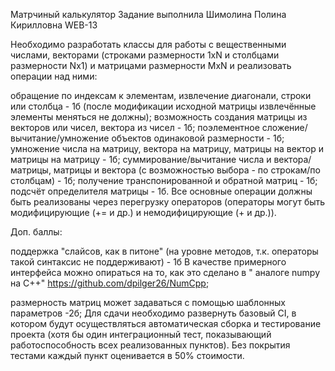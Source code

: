 Матрчиный калькулятор
Задание выполнила Шимолина Полина Кирилловна WEB-13

Необходимо разработать классы для работы с вещественными числами, векторами (строками размерности 1xN и столбцами размерности Nx1) и матрицами размерности MxN и реализовать операции над ними:

обращение по индексам к элементам, извлечение диагонали, строки или столбца - 1б (после модификации исходной матрицы извлечённые элементы меняться не должны);
возможность создания матрицы из векторов или чисел, вектора из чисел - 1б;
поэлементное сложение/вычитание/умножение объектов одинаковой размерности - 1б;
умножение числа на матрицу, вектора на матрицу, матрицы на вектор и матрицы на матрицу - 1б;
суммирование/вычитание числа и вектора/матрицы, матрицы и вектора (с возможностью выбора - по строкам/по столбцам) - 1б;
получение транспонированной и обратной матриц - 1б;
подсчёт определителя матрицы - 1б.
Все основные операции должны быть реализованы через перегрузку операторов (операторы могут быть модифицирующие (+= и др.) и немодифицирующие (+ и др.)).

Доп. баллы:

поддержка "слайсов, как в питоне" (на уровне методов, т.к. операторы такой синтаксис не поддерживают) - 1б
В качестве примерного интерфейса можно опираться на то, как это сделано в " аналоге numpy на C++" https://github.com/dpilger26/NumCpp;

размерность матриц может задаваться с помощью шаблонных параметров -2б;
Для сдачи необходимо развернуть базовый CI, в котором будут осуществляться автоматическая сборка и тестирование проекта (хотя бы один интеграционный тест, показывающий работоспособность всех реализованных пунктов). Без покрытия тестами каждый пункт оценивается в 50% стоимости.
